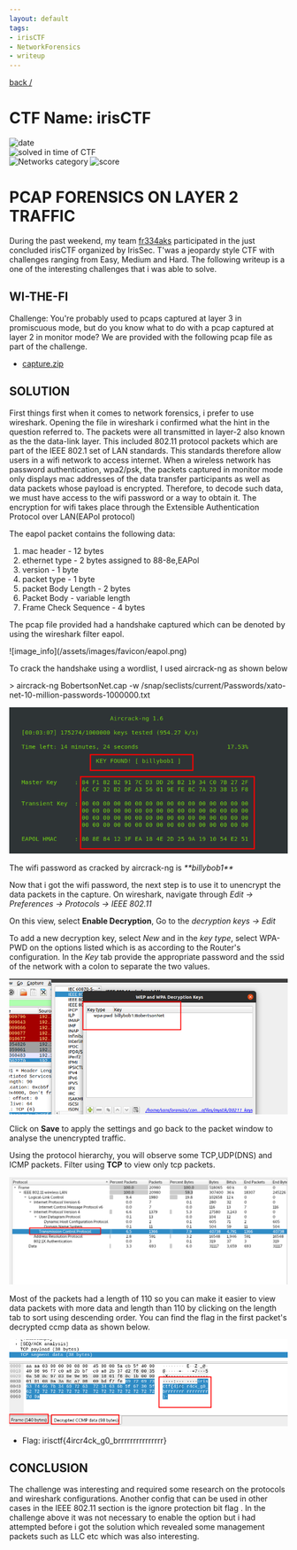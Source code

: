 ```yaml
---
layout: default
tags:
- irisCTF
- NetworkForensics
- writeup
---
```


[back /](/)

# CTF Name: irisCTF

![date](https://img.shields.io/badge/date-09.01.2023-lightgreen.svg)  
![solved in time of CTF](https://img.shields.io/badge/solved-in%20time%20of%20CTF-lightgreen.svg)  
![Networks category](https://img.shields.io/badge/category-Networks-lightgreen.svg)
![score](https://img.shields.io/badge/score-247-blue.svg)

# PCAP FORENSICS ON LAYER 2 TRAFFIC
During the past weekend, my team [fr334aks](https://github.com/fr334aks) participated in the just concluded irisCTF organized by IrisSec. T'was a jeopardy style CTF with challenges ranging from Easy, Medium and Hard. The following writeup is a one of the interesting challenges that i was able to solve.

## WI-THE-FI
Challenge: You're probably used to pcaps captured at layer 3 in promiscuous mode, but do you know what to do with a pcap captured at layer 2 in monitor mode?
We are provided with the following pcap file as part of the challenge.

- [capture.zip](/assets/capture.zip)

## SOLUTION
<p>First things first when it comes to network forensics, i prefer to use wireshark. Opening the file in wireshark i confirmed what the hint in the question referred to. The packets were all transmitted in layer-2 also known as the the data-link layer. This included 802.11 protocol packets which are part of the IEEE 802.1 set of LAN standards. This standards therefore allow users in a wifi network to access internet.
When a wireless network has password authentication, wpa2/psk, the packets captured in monitor mode only displays mac addresses of the data transfer participants as well as data packets whose payload is encrypted. Therefore, to decode such data, we must have access to the wifi password or a way to obtain it.
The encryption for wifi takes place through the Extensible Authentication Protocol over LAN(EAPol protocol)</p>

<p>The eapol packet contains the following data:

<ol>
	<li>mac header - 12 bytes</li>
	<li>ethernet type - 2 bytes assigned to 88-8e,EAPol</li>
	<li>version - 1 byte</li>
	<li>packet type - 1 byte</li>
	<li>packet Body Length - 2 bytes</li>
	<li>Packet Body - variable length</li>
	<li>Frame Check Sequence - 4 bytes</li>
</ol>
</p>
<p>
The pcap file provided had a handshake captured which can be denoted by using the wireshark filter eapol.
</p>
![image_info](/assets/images/favicon/eapol.png)
<p>
To crack the handshake using a wordlist, I used aircrack-ng as shown below
</p>
> aircrack-ng BobertsonNet.cap -w /snap/seclists/current/Passwords/xato-net-10-million-passwords-1000000.txt

![image_info](/assets/images/favicon/crack.png)
<p>
The wifi password as cracked by aircrack-ng is <em>**billybob1**</em>

Now that i got the wifi password, the next step is to use it to unencrypt the data packets in the capture.
On wireshark, navigate through <em> Edit -> Preferences -> Protocols -> IEEE 802.11 </em>

On this view, select **Enable Decryption**, Go to the <em> decryption keys -> Edit </em>

To add a new decryption key, select <em>New</em> and in the <em>key type</em>, select WPA-PWD on the options listed which is as according to the Router's configuration.
In the <em>Key</em> tab provide the appropriate password and the ssid of the network with a colon to separate the two values.

![image_info](/assets/images/favicon/password.png)

Click on **Save** to apply the settings and go back to the packet window to analyse the unencrypted traffic.

Using the protocol hierarchy, you will observe some TCP,UDP(DNS) and ICMP packets. Filter using **TCP** to view only tcp packets.

![image_info](/assets/images/favicon/tcp.png)

Most of the packets had a length of 110 so you can make it easier to view data packets with more data and length than 110 by clicking on the length tab to sort using descending order. You can find the flag in the first packet's decrypted ccmp data as shown below.

![image_info](/assets/images/favicon/flag.png)

* Flag: irisctf{4ircr4ck_g0_brrrrrrrrrrrrrrr}

## CONCLUSION
The challenge was interesting and required some research on the protocols and wireshark configurations. Another config that can be used in other cases in the IEEE 802.11 section is the ignore protection bit flag . In the challenge above it was not necessary to enable the option but i had attempted before i got the solution which revealed some management packets such as LLC etc which was also interesting.
</p>
